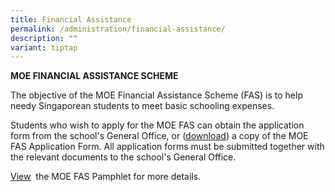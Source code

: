 ```yaml
---
title: Financial Assistance
permalink: /administration/financial-assistance/
description: ""
variant: tiptap
---
```

<p><strong>MOE FINANCIAL ASSISTANCE SCHEME</strong>
</p>
<p>The objective of the MOE Financial Assistance Scheme (FAS) is to help
needy Singaporean students to meet basic schooling expenses.</p>
<p>Students who wish to apply for the MOE FAS can obtain the application
form from the school's General Office, or&nbsp;(<a href="/files/2025_moe_fas_application_form.pdf" rel="noopener noreferrer nofollow" target="_blank">download</a>)&nbsp;a copy
of the&nbsp;MOE FAS Application Form. All application forms must be submitted
together with the relevant documents to the school's General Office.</p>
<p><a href="/files/2025_moe_fas_pamphlet__el.pdf" rel="noopener nofollow" target="_blank">View</a> &nbsp;the
MOE FAS Pamphlet for more details.</p>